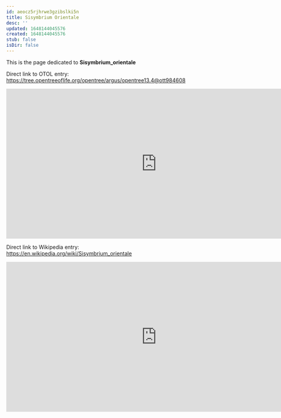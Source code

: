 ```yaml
---
id: aeocz5rjhrwe3gzibslki5n
title: Sisymbrium Orientale
desc: ''
updated: 1648144045576
created: 1648144045576
stub: false
isDir: false
---
```

This is the page dedicated to **Sisymbrium_orientale**


Direct link to OTOL entry: https://tree.opentreeoflife.org/opentree/argus/opentree13.4@ott984608



<html>
    <body>
    <iframe src="https://tree.opentreeoflife.org/opentree/argus/opentree13.4@ott984608"
    width="800" height="400" frameborder="0" allowfullscreen> </iframe>
    </body>
</html>
    


Direct link to Wikipedia entry: https://en.wikipedia.org/wiki/Sisymbrium_orientale



<html>
    <body>
    <iframe src="https://en.wikipedia.org/wiki/Sisymbrium_orientale"
    width="800" height="400" frameborder="0" allowfullscreen> </iframe>
    </body>
</html>
    
